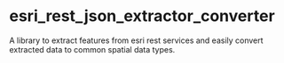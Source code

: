 # esri_rest_json_extractor_converter
A library to extract features from esri rest services and easily convert extracted data to common spatial data types.
